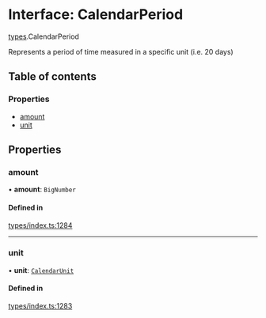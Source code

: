 # Interface: CalendarPeriod

[types](../wiki/types).CalendarPeriod

Represents a period of time measured in a specific unit (i.e. 20 days)

## Table of contents

### Properties

- [amount](../wiki/types.CalendarPeriod#amount)
- [unit](../wiki/types.CalendarPeriod#unit)

## Properties

### amount

• **amount**: `BigNumber`

#### Defined in

[types/index.ts:1284](https://github.com/PolymathNetwork/polymesh-sdk/blob/c37bc05d/src/types/index.ts#L1284)

___

### unit

• **unit**: [`CalendarUnit`](../wiki/types.CalendarUnit)

#### Defined in

[types/index.ts:1283](https://github.com/PolymathNetwork/polymesh-sdk/blob/c37bc05d/src/types/index.ts#L1283)
